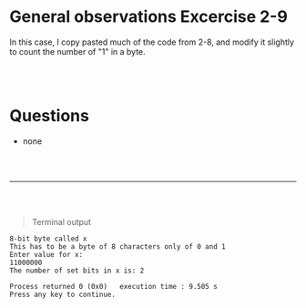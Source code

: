 # General observations Excercise 2-9

In this case, I copy pasted much of the code from 2-8, and modify it slightly to count the number of "1" in a byte.

<br> </br>

# Questions

- none

<br> </br>

---

<br> </br>

> Terminal output

```
8-bit byte called x
This has to be a byte of 8 characters only of 0 and 1
Enter value for x:
11000000
The number of set bits in x is: 2

Process returned 0 (0x0)   execution time : 9.505 s
Press any key to continue.


```
